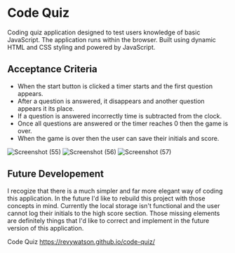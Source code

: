 # Code Quiz
Coding quiz application designed to test users knowledge of basic JavaScript. The application runs within the browser. Built using dynamic HTML and CSS styling and powered by JavaScript.

## Acceptance Criteria
* When the start button is clicked a timer starts and the first question appears.
* After a question is answered, it disappears and another question appears it its place.
* If a question is answered incorrectly time is subtracted from the clock.
* Once all questions are answered or the timer reaches 0 then the game is over.
* When the game is over then the user can save their initials and score.

![Screenshot (55)](https://user-images.githubusercontent.com/76264693/111368070-c9c9cb80-866b-11eb-84da-5b08493783e9.png)
![Screenshot (56)](https://user-images.githubusercontent.com/76264693/111368085-cc2c2580-866b-11eb-9b73-26849cc248c1.png)
![Screenshot (57)](https://user-images.githubusercontent.com/76264693/111368092-cdf5e900-866b-11eb-8a52-bdf244dbfc6c.png)

## Future Developement
I recogize that there is a much simpler and far more elegant way of coding this application. In the future I'd like to rebuild this project with those concepts in mind. Currently the local storage isn't functional and the user cannot log their initials to the high score section. Those missing elements are definitely things that I'd like to correct and implement in the future version of this application.

Code Quiz
https://revywatson.github.io/code-quiz/
